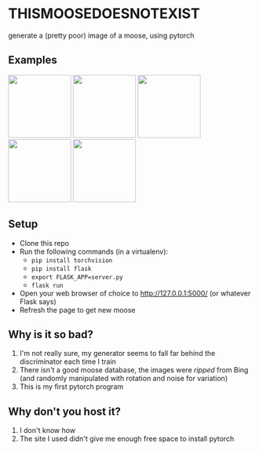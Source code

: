 # THISMOOSEDOESNOTEXIST
generate a (pretty poor) image of a moose, using pytorch

## Examples

<img src="https://i.imgur.com/zt73yIv.png" width="128"/> <img src="https://i.imgur.com/aALKmIC.png" width="128"/> <img src="https://i.imgur.com/zAF2ZIt.png" width="128"/> <img src="https://i.imgur.com/EsfYOik.png" width="128"/> <img src="https://i.imgur.com/71VH7CE.png" width="128"/>

## Setup
- Clone this repo
- Run the following commands (in a virtualenv):
    - `pip install torchvision`
    - `pip install flask`
    - `export FLASK_APP=server.py`
    - `flask run`
- Open your web browser of choice to http://127.0.0.1:5000/ (or whatever Flask says)
- Refresh the page to get new moose

## Why is it so bad?
1. I'm not really sure, my generator seems to fall far behind the discriminator each time I train
2. There isn't a good moose database, the images were *ripped* from Bing (and randomly manipulated with rotation and noise for variation)
3. This is my first pytorch program

## Why don't you host it?
1. I don't know how
2. The site I used didn't give me enough free space to install pytorch
